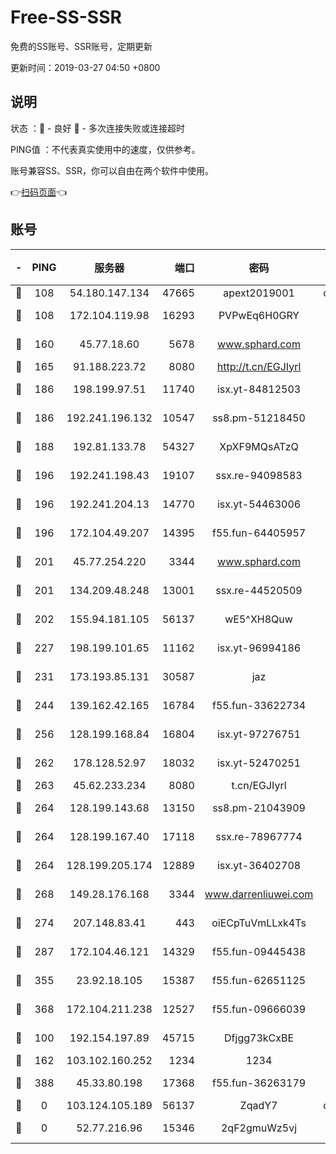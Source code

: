 # Free-SS-SSR

免费的SS账号、SSR账号，定期更新

更新时间：2019-03-27 04:50 +0800

## 说明

状态     ：🙂 - 良好 🙁 - 多次连接失败或连接超时

PING值   ：不代表真实使用中的速度，仅供参考。

账号兼容SS、SSR，你可以自由在两个软件中使用。

👉[扫码页面](https://liesauer.github.io/Free-SS-SSR/)👈

## 账号

|-|PING|服务器|端口|密码|加密方式|区域|
|:----:|:----:|:-----:|-----:|:----:|:----:|:----:|
|🙂|108|54.180.147.134|47665|apext2019001|chacha20|KR|
|🙂|108|172.104.119.98|16293|PVPwEq6H0GRY|aes-256-cfb|JP|
|🙂|160|45.77.18.60|5678|www.sphard.com|aes-256-cfb|JP|
|🙂|165|91.188.223.72|8080|http://t.cn/EGJIyrl|rc4-md5|RU|
|🙂|186|198.199.97.51|11740|isx.yt-84812503|aes-256-cfb|US|
|🙂|186|192.241.196.132|10547|ss8.pm-51218450|aes-256-cfb|US|
|🙂|188|192.81.133.78|54327|XpXF9MQsATzQ|aes-256-cfb|US|
|🙂|196|192.241.198.43|19107|ssx.re-94098583|aes-256-cfb|US|
|🙂|196|192.241.204.13|14770|isx.yt-54463006|aes-256-cfb|US|
|🙂|196|172.104.49.207|14395|f55.fun-64405957|aes-256-cfb|SG|
|🙂|201|45.77.254.220|3344|www.sphard.com|aes-256-cfb|SG|
|🙂|201|134.209.48.248|13001|ssx.re-44520509|aes-256-cfb|US|
|🙂|202|155.94.181.105|56137|wE5^XH8Quw|aes-256-cfb|US|
|🙂|227|198.199.101.65|11162|isx.yt-96994186|aes-256-cfb|US|
|🙂|231|173.193.85.131|30587|jaz|aes-256-cfb|US|
|🙂|244|139.162.42.165|16784|f55.fun-33622734|aes-256-cfb|SG|
|🙂|256|128.199.168.84|16804|isx.yt-97276751|aes-256-cfb|SG|
|🙂|262|178.128.52.97|18032|isx.yt-52470251|aes-256-cfb|SG|
|🙂|263|45.62.233.234|8080|t.cn/EGJIyrl|rc4-md5|CA|
|🙂|264|128.199.143.68|13150|ss8.pm-21043909|aes-256-cfb|SG|
|🙂|264|128.199.167.40|17118|ssx.re-78967774|aes-256-cfb|SG|
|🙂|264|128.199.205.174|12889|isx.yt-36402708|aes-256-cfb|SG|
|🙂|268|149.28.176.168|3344|www.darrenliuwei.com|aes-256-cfb|AU|
|🙂|274|207.148.83.41|443|oiECpTuVmLLxk4Ts|aes-256-cfb|AU|
|🙂|287|172.104.46.121|14329|f55.fun-09445438|aes-256-cfb|SG|
|🙂|355|23.92.18.105|15387|f55.fun-62651125|aes-256-cfb|US|
|🙂|368|172.104.211.238|12527|f55.fun-09666039|aes-256-cfb|US|
|🙂|100|192.154.197.89|45715|Dfjgg73kCxBE|aes-256-cfb|US|
|🙂|162|103.102.160.252|1234|1234|rc4-md5|JP|
|🙁|388|45.33.80.198|17368|f55.fun-36263179|aes-256-cfb|US|
|🙁|0|103.124.105.189|56137|ZqadY7|chacha20|US|
|🙁|0|52.77.216.96|15346|2qF2gmuWz5vj|aes-256-cfb|SG|
